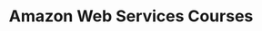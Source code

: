---
title: "Amazon Web Services Courses"
courseThumb: images/courses/aws.jpg
# page title background image
bg_image: ""
# meta description
description : "Become an AWS cloud expert with our popular, practical training taught by people who live and breathe the cloud. As an AWS Authorised Training Partner, we deliver engaging courses that fast-track your cloud skills."
---